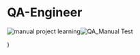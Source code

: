 # QA-Engineer
![manual project learning]()![QA_Manual Test](https://github.com/Moccabee/QA-Engineer-course/assets/21033609/1cecc6b2-bd9f-4040-8b32-5290e2269888)

)
